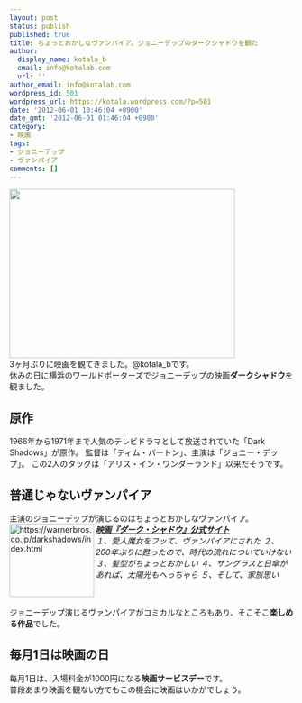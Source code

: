 ```yaml
---
layout: post
status: publish
published: true
title: ちょっとおかしなヴァンパイア。ジョニーデップのダークシャドウを観た
author:
  display_name: kotala_b
  email: info@kotalab.com
  url: ''
author_email: info@kotalab.com
wordpress_id: 501
wordpress_url: https://kotala.wordpress.com/?p=501
date: '2012-06-01 10:46:04 +0900'
date_gmt: '2012-06-01 01:46:04 +0900'
category:
- 映画
tags:
- ジョニーデップ
- ヴァンパイア
comments: []
---
```

<p><a href="https://kotalab.com/wp-content/uploads/darkShadow_120601.jpg" target="_blank"><img src="https://kotalab.com/wp-content/uploads/darkShadow_120601.jpg" alt="" title="darkShadow_120601" width="400" height="300" class="alignnone size-full wp-image-1235" /></a><br />
3ヶ月ぶりに映画を観てきました。@kotala_bです。<br />
休みの日に横浜のワールドポーターズでジョニーデップの映画<strong>ダークシャドウ</strong>を観ました。<br />
<!--more--></p>
<h2>原作</h2>
<p>1966年から1971年まで人気のテレビドラマとして放送されていた「Dark Shadows」が原作。 監督は「ティム・バートン」、主演は「ジョニー・デップ」。 この2人のタッグは「アリス・イン・ワンダーランド」以来だそうです。</p>
<h2>普通じゃないヴァンパイア</h2>
<p>主演のジョニーデップが演じるのはちょっとおかしなヴァンパイア。<br />
<a href="https://warnerbros.co.jp/darkshadows/index.html"><img title="映画『ダーク・シャドウ』公式サイト" src="https://capture.heartrails.com/150x130/shadow?https://warnerbros.co.jp/darkshadows/index.html" alt="https://warnerbros.co.jp/darkshadows/index.html" width="150" height="130" align="left" /></a> <em><strong><a href="https://warnerbros.co.jp/darkshadows/index.html" target="_blank">映画『ダーク・シャドウ』公式サイト</a></strong></em><br />
<em>１、愛人魔女をフッて、ヴァンパイアにされた ２、200年ぶりに甦ったので、時代の流れについていけない ３、髪型がちょっとおかしい ４、サングラスと日傘があれば、太陽光もへっちゃら ５、そして、家族思い</em><br style="clear:both;" /><br />
ジョニーデップ演じるヴァンパイアがコミカルなところもあり、そこそこ<strong>楽しめる作品</strong>でした。</p>
<h2>毎月1日は映画の日</h2>
<p>毎月1日は、入場料金が1000円になる<strong>映画サービスデー</strong>です。<br />
普段あまり映画を観ない方でもこの機会に映画はいかがでしょう。</p>
